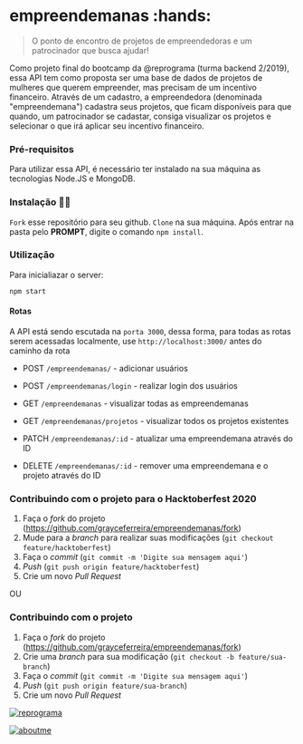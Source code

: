 # empreendemanas :hands:
> O ponto de encontro de projetos de empreendedoras e um patrocinador que busca ajudar!

Como projeto final do bootcamp da @reprograma (turma backend 2/2019), essa API tem como proposta ser uma base de dados de projetos de mulheres que querem empreender, mas precisam de um incentivo financeiro. Através de um cadastro, a empreendedora (denominada "empreendemana") cadastra seus projetos, que ficam disponíveis para que quando, um patrocinador se cadastar, consiga visualizar os projetos e selecionar o que irá aplicar seu incentivo financeiro.

### Pré-requisitos

Para utilizar essa API, é necessário ter instalado na sua máquina as tecnologias Node.JS e MongoDB.

### Instalação :woman_technologist:

`Fork` esse repositório para seu github. `Clone` na sua máquina. Após entrar na pasta pelo **PROMPT**, digite o comando `npm install`.

### Utilização 

Para inicialiazar o server:
```
npm start
```

#### Rotas

A API está sendo escutada na `porta 3000`, dessa forma, para todas as rotas serem acessadas localmente, use `http://localhost:3000/` antes do caminho da rota

- POST `/empreendemanas/` - adicionar usuários 

- POST `/empreendemanas/login` - realizar login dos usuários

- GET `/empreendemanas` - visualizar todas as empreendemanas

- GET `/empreendemanas/projetos` - visualizar todos os projetos existentes

- PATCH `/empreendemanas/:id` - atualizar uma empreendemana através do ID

- DELETE `/empreendemanas/:id` - remover uma empreendemana e o projeto através do ID


### Contribuindo com o projeto para o Hacktoberfest 2020

1. Faça o _fork_ do projeto (<https://github.com/grayceferreira/empreendemanas/fork>)
2. Mude para a _branch_ para realizar suas modificações (`git checkout feature/hacktoberfest`)
3. Faça o _commit_ (`git commit -m 'Digite sua mensagem aqui'`)
4. _Push_ (`git push origin feature/hacktoberfest`)
5. Crie um novo _Pull Request_

OU

### Contribuindo com o projeto

1. Faça o _fork_ do projeto (<https://github.com/grayceferreira/empreendemanas/fork>)
2. Crie uma _branch_ para sua modificação (`git checkout -b feature/sua-branch`)
3. Faça o _commit_ (`git commit -m 'Digite sua mensagem aqui'`)
4. _Push_ (`git push origin feature/sua-branch`)
5. Crie um novo _Pull Request_



[![reprograma](https://reprograma.com.br/assets/img/logo-fundoclaro.png)](https://www.reprograma.com.br/)

[![aboutme](https://instagram.fgru5-1.fna.fbcdn.net/v/t51.2885-19/s320x320/104238218_665572650691590_4782080953289122449_n.jpg?_nc_ht=instagram.fgru5-1.fna.fbcdn.net&_nc_ohc=lQpMGS09FcsAX_3cjBZ&oh=eebda7ec29fdcf0de68bbd146bfeedd6&oe=5FB6A2D3)](https://linktr.ee/grayce.ferreira)

